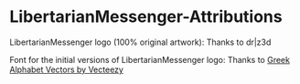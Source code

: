 # LibertarianMessenger-Attributions

LibertarianMessenger logo (100% original artwork): Thanks to dr|z3d

Font for the initial versions of LibertarianMessenger logo: Thanks to <a href="https://www.vecteezy.com/free-vector/greek-alphabet">Greek Alphabet Vectors by Vecteezy</a>
